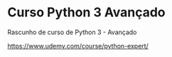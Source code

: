 # Curso Python 3 Avançado
Rascunho de curso de Python 3 - Avançado

https://www.udemy.com/course/python-expert/
